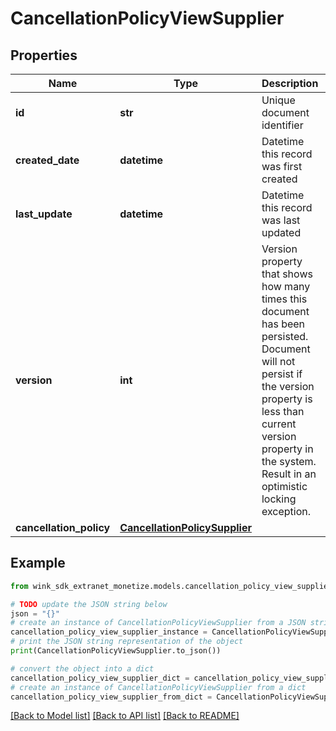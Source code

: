 # CancellationPolicyViewSupplier


## Properties

Name | Type | Description | Notes
------------ | ------------- | ------------- | -------------
**id** | **str** | Unique document identifier | [optional] [readonly] 
**created_date** | **datetime** | Datetime this record was first created | [optional] [readonly] 
**last_update** | **datetime** | Datetime this record was last updated | [optional] [readonly] 
**version** | **int** | Version property that shows how many times this document has been persisted. Document will not persist if the version property is less than current version property in the system. Result in an optimistic locking exception. | [optional] [readonly] 
**cancellation_policy** | [**CancellationPolicySupplier**](CancellationPolicySupplier.md) |  | 

## Example

```python
from wink_sdk_extranet_monetize.models.cancellation_policy_view_supplier import CancellationPolicyViewSupplier

# TODO update the JSON string below
json = "{}"
# create an instance of CancellationPolicyViewSupplier from a JSON string
cancellation_policy_view_supplier_instance = CancellationPolicyViewSupplier.from_json(json)
# print the JSON string representation of the object
print(CancellationPolicyViewSupplier.to_json())

# convert the object into a dict
cancellation_policy_view_supplier_dict = cancellation_policy_view_supplier_instance.to_dict()
# create an instance of CancellationPolicyViewSupplier from a dict
cancellation_policy_view_supplier_from_dict = CancellationPolicyViewSupplier.from_dict(cancellation_policy_view_supplier_dict)
```
[[Back to Model list]](../README.md#documentation-for-models) [[Back to API list]](../README.md#documentation-for-api-endpoints) [[Back to README]](../README.md)



